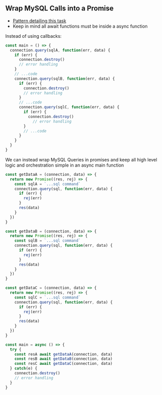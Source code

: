 ## Wrap MySQL Calls into a Promise

- [Pattern detailing this task](https://github.com/serverless-guru/templates/tree/master/nodejs-callbacksToAsyncAwait)
- Keep in mind all await functions must be inside a async function

Instead of using callbacks:
```jsx
const main = () => {
  connection.query(sqlA, function(err, data) {
    if (err) {
      connection.destroy()
      // error handling
    }
    // ...code
    connection.query(sqlB, function(err, data) {
      if (err) {
        connection.destroy()
        // error handling
      }
      // ...code
      connection.query(sqlC, function(err, data) {
        if (err) {
          connection.destroy()
            // error handling
        }
        // ...code	  
      }
    }
  }
}
```

We can instead wrap MySQL Queries in promises and keep all high level logic and orchestration simple in an async main function
```js
const getDataA = (connection, data) => {
  return new Promise((res, rej) => {
    const sqlA = `...sql command`
    connection.query(sql, function(err, data) {
      if (err) {
        rej(err)
      }
      res(data)
    }
  })
}

const getDataB = (connection, data) => {
  return new Promise((res, rej) => {
    const sqlB = `...sql command`
    connection.query(sql, function(err, data) {
      if (err) {
        rej(err)
      }
      res(data)
    }
  })
}

const getDataC = (connection, data) => {
  return new Promise((res, rej) => {
    const sqlC = `...sql command`
    connection.query(sql, function(err, data) {
      if (err) {
        rej(err)
      }
      res(data)
    }
  })
}

const main = async () => {
  try {
    const resA await getDataA(connection, data)
    const resB await getDataB(connection, data)  
    const resC await getDataC(connection, data)
  } catch(e) {
    connection.destroy()
    // error handling
  }
}
```

